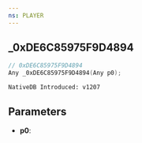 ```yaml
---
ns: PLAYER
---
```

## _0xDE6C85975F9D4894

```c
// 0xDE6C85975F9D4894
Any _0xDE6C85975F9D4894(Any p0);
```

```
NativeDB Introduced: v1207
```

## Parameters
* **p0**:

